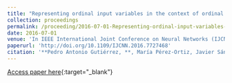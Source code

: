 ```yaml
---
title: "Representing ordinal input variables in the context of ordinal classification"
collection: proceedings
permalink: /proceeding/2016-07-01-Representing-ordinal-input-variables-in-the-context-of-ordinal-classification
date: 2016-07-01
venue: 'In IEEE International Joint Conference on Neural Networks (IJCNN2016)'
paperurl: 'http://doi.org/10.1109/IJCNN.2016.7727468'
citation: '**Pedro Antonio Gutiérrez, **, María Pérez-Ortiz, Javier Sánchez-Monedero, César Hervás-Martínez, &quot;Representing ordinal input variables in the context of ordinal classification.&quot; In IEEE International Joint Conference on Neural Networks (IJCNN2016), 2016, Vancouver, BC, Canada, pp.2174-2181.'
---
```

[Access paper here](http://doi.org/10.1109/IJCNN.2016.7727468){:target="_blank"}
